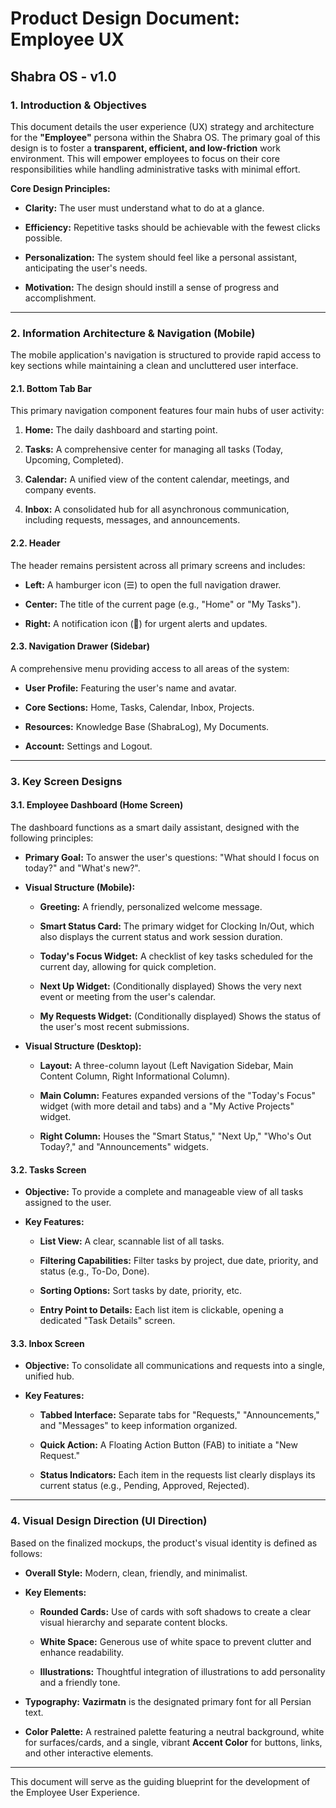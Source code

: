 # **Product Design Document: Employee UX**

## Shabra OS - v1.0

### **1. Introduction & Objectives**

This document details the user experience (UX) strategy and architecture for the **"Employee"** persona within the Shabra OS. The primary goal of this design is to foster a **transparent, efficient, and low-friction** work environment. This will empower employees to focus on their core responsibilities while handling administrative tasks with minimal effort.

**Core Design Principles:**

- **Clarity:** The user must understand what to do at a glance.
    
- **Efficiency:** Repetitive tasks should be achievable with the fewest clicks possible.
    
- **Personalization:** The system should feel like a personal assistant, anticipating the user's needs.
    
- **Motivation:** The design should instill a sense of progress and accomplishment.
    

---

### **2. Information Architecture & Navigation (Mobile)**

The mobile application's navigation is structured to provide rapid access to key sections while maintaining a clean and uncluttered user interface.

#### **2.1. Bottom Tab Bar**

This primary navigation component features four main hubs of user activity:

1. **Home:** The daily dashboard and starting point.
    
2. **Tasks:** A comprehensive center for managing all tasks (Today, Upcoming, Completed).
    
3. **Calendar:** A unified view of the content calendar, meetings, and company events.
    
4. **Inbox:** A consolidated hub for all asynchronous communication, including requests, messages, and announcements.
    

#### **2.2. Header**

The header remains persistent across all primary screens and includes:

- **Left:** A hamburger icon (☰) to open the full navigation drawer.
    
- **Center:** The title of the current page (e.g., "Home" or "My Tasks").
    
- **Right:** A notification icon (🔔) for urgent alerts and updates.
    

#### **2.3. Navigation Drawer (Sidebar)**

A comprehensive menu providing access to all areas of the system:

- **User Profile:** Featuring the user's name and avatar.
    
- **Core Sections:** Home, Tasks, Calendar, Inbox, Projects.
    
- **Resources:** Knowledge Base (ShabraLog), My Documents.
    
- **Account:** Settings and Logout.
    

---

### **3. Key Screen Designs**

#### **3.1. Employee Dashboard (Home Screen)**

The dashboard functions as a smart daily assistant, designed with the following principles:

- **Primary Goal:** To answer the user's questions: "What should I focus on today?" and "What's new?".
    
- **Visual Structure (Mobile):**
    
    - **Greeting:** A friendly, personalized welcome message.
        
    - **Smart Status Card:** The primary widget for Clocking In/Out, which also displays the current status and work session duration.
        
    - **Today's Focus Widget:** A checklist of key tasks scheduled for the current day, allowing for quick completion.
        
    - **Next Up Widget:** (Conditionally displayed) Shows the very next event or meeting from the user's calendar.
        
    - **My Requests Widget:** (Conditionally displayed) Shows the status of the user's most recent submissions.
        
- **Visual Structure (Desktop):**
    
    - **Layout:** A three-column layout (Left Navigation Sidebar, Main Content Column, Right Informational Column).
        
    - **Main Column:** Features expanded versions of the "Today's Focus" widget (with more detail and tabs) and a "My Active Projects" widget.
        
    - **Right Column:** Houses the "Smart Status," "Next Up," "Who's Out Today?," and "Announcements" widgets.
        

#### **3.2. Tasks Screen**

- **Objective:** To provide a complete and manageable view of all tasks assigned to the user.
    
- **Key Features:**
    
    - **List View:** A clear, scannable list of all tasks.
        
    - **Filtering Capabilities:** Filter tasks by project, due date, priority, and status (e.g., To-Do, Done).
        
    - **Sorting Options:** Sort tasks by date, priority, etc.
        
    - **Entry Point to Details:** Each list item is clickable, opening a dedicated "Task Details" screen.
        

#### **3.3. Inbox Screen**

- **Objective:** To consolidate all communications and requests into a single, unified hub.
    
- **Key Features:**
    
    - **Tabbed Interface:** Separate tabs for "Requests," "Announcements," and "Messages" to keep information organized.
        
    - **Quick Action:** A Floating Action Button (FAB) to initiate a "New Request."
        
    - **Status Indicators:** Each item in the requests list clearly displays its current status (e.g., Pending, Approved, Rejected).
        

---

### **4. Visual Design Direction (UI Direction)**

Based on the finalized mockups, the product's visual identity is defined as follows:

- **Overall Style:** Modern, clean, friendly, and minimalist.
    
- **Key Elements:**
    
    - **Rounded Cards:** Use of cards with soft shadows to create a clear visual hierarchy and separate content blocks.
        
    - **White Space:** Generous use of white space to prevent clutter and enhance readability.
        
    - **Illustrations:** Thoughtful integration of illustrations to add personality and a friendly tone.
        
- **Typography:** **Vazirmatn** is the designated primary font for all Persian text.
    
- **Color Palette:** A restrained palette featuring a neutral background, white for surfaces/cards, and a single, vibrant **Accent Color** for buttons, links, and other interactive elements.
    

---

This document will serve as the guiding blueprint for the development of the Employee User Experience.